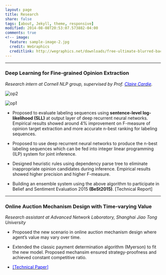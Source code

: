 ```yaml
---
layout: page
title: Research
share: false
tags: [about, Jekyll, theme, responsive]
modified: 2014-08-08T20:53:07.573882-04:00
comments: true
<!-- image:
  feature: sample-image-2.jpg
  credit: WeGraphics
  creditlink: http://wegraphics.net/downloads/free-ultimate-blurred-background-pack/ -->
---
```

<!-- 
Minimal Mistakes is responsive Jekyll theme with large featured images and solid typography. As the name implies the styling is fairly minimal to make it easier for you to build on top of.   -->

 ***

### Deep Learning for Fine-grained Opinion Extraction  
_Research intern at  Cornell NLP group,  supervised by Prof. [<span style="color:blue">Claire Cardie</span>](http://www.cs.cornell.edu/home/cardie/)._ 

![op2](http://www.cs.cmu.edu/~bishan/projects/op_example_2.png)

![op1](http://www.cs.cmu.edu/~bishan/projects/op_example_1.png) 

* Proposed to evaluate labeling sequences using **sentence-level log-likelihood (SLL)** at output layer of deep recurrent neural networks. Empirical results showed around 4% improvement on F-measure of opinion target extraction and more accurate n-best ranking for labeling sequences.

* Proposed to use deep recurrent neural networks to produce the n-best labeling sequences which can be fed into integer linear programming (ILP) system for joint inference.  

* Designed heuristic rules using dependency parse tree to eliminate inappropriate opinion candidates during inference. Empirical results showed higher precision and higher F-measure. 

* Building an ensemble system using the above algorithm to participate in Belief and Sentiment Evaluation 2015 **(BeSt2015)**. [Technical Report]​​​


<!-- * Responsive templates. Looking good on mobile, tablet, and desktop.
* Gracefully degrading in older browsers. Compatible with Internet Explorer 8+ and all modern browsers.
* Minimal embellishments -- content first.
* Optional large feature images for posts and pages.
* Simple and clear permalink structure.
* [Custom 404 page](http://mmistakes.github.io/minimal-mistakes/404.html) to get you started.
* Support for Disqus Comments

<a markdown="0" href="{{ site.url }}/theme-setup" class="btn">Install Minimal Mistakes Theme</a>
 -->

 ***

### Online Auction Mechanism Design with Time-varying Value
_Research assistant at  Advanced Network Laboratory, Shanghai Jiao Tong University_       

* Proposed the new scenario in online auction mechanism design where agent’s value may vary over time.

* Extended the classic payment determination algorithm (Myerson) to fit the new model. Proposed mechansim ensured strategy-proofness and achieved constant competitive ratio.

* <a href="/CV/CV_Xinya.pdf" target="_blank"><span style="color:blue">[Technical Paper]</span></a>


